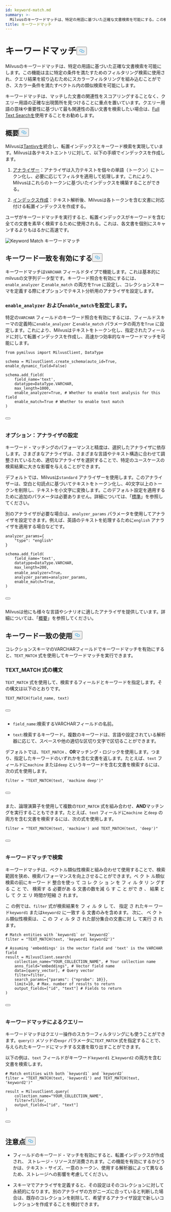 ```yaml
---
id: keyword-match.md
summary: >-
  Milvusのキーワードマッチは、特定の用語に基づいた正確な文書検索を可能にする。この機能は主に特定の条件を満たすフィルタリング検索に使用され、スカラーフィルタリングを組み込んでクエリ結果を絞り込むことができるため、スカラー条件を満たすベクトル内の類似検索が可能である。
title: キーワードマッチ
---
```

<h1 id="Keyword-Match​" class="common-anchor-header">キーワードマッチ<button data-href="#Keyword-Match​" class="anchor-icon" translate="no">
      <svg translate="no"
        aria-hidden="true"
        focusable="false"
        height="20"
        version="1.1"
        viewBox="0 0 16 16"
        width="16"
      >
        <path
          fill="#0092E4"
          fill-rule="evenodd"
          d="M4 9h1v1H4c-1.5 0-3-1.69-3-3.5S2.55 3 4 3h4c1.45 0 3 1.69 3 3.5 0 1.41-.91 2.72-2 3.25V8.59c.58-.45 1-1.27 1-2.09C10 5.22 8.98 4 8 4H4c-.98 0-2 1.22-2 2.5S3 9 4 9zm9-3h-1v1h1c1 0 2 1.22 2 2.5S13.98 12 13 12H9c-.98 0-2-1.22-2-2.5 0-.83.42-1.64 1-2.09V6.25c-1.09.53-2 1.84-2 3.25C6 11.31 7.55 13 9 13h4c1.45 0 3-1.69 3-3.5S14.5 6 13 6z"
        ></path>
      </svg>
    </button></h1><p>Milvusのキーワードマッチは、特定の用語に基づいた正確な文書検索を可能にします。この機能は主に特定の条件を満たすためのフィルタリング検索に使用され、クエリ結果を絞り込むためにスカラーフィルタリングを組み込むことができ、スカラー条件を満たすベクトル内の類似検索を可能にします。</p>
<div class="alert note">
<p>キーワードマッチは、マッチした文書の関連性をスコアリングすることなく、クエリー用語の正確な出現箇所を見つけることに重点を置いています。クエリー用語の意味や重要性に基づいて最も関連性の高い文書を検索したい場合は、<a href="/docs/ja/full-text-search.md">Full Text Searchを</a>使用することをお勧めします。</p>
</div>
<h2 id="Overview" class="common-anchor-header">概要<button data-href="#Overview" class="anchor-icon" translate="no">
      <svg translate="no"
        aria-hidden="true"
        focusable="false"
        height="20"
        version="1.1"
        viewBox="0 0 16 16"
        width="16"
      >
        <path
          fill="#0092E4"
          fill-rule="evenodd"
          d="M4 9h1v1H4c-1.5 0-3-1.69-3-3.5S2.55 3 4 3h4c1.45 0 3 1.69 3 3.5 0 1.41-.91 2.72-2 3.25V8.59c.58-.45 1-1.27 1-2.09C10 5.22 8.98 4 8 4H4c-.98 0-2 1.22-2 2.5S3 9 4 9zm9-3h-1v1h1c1 0 2 1.22 2 2.5S13.98 12 13 12H9c-.98 0-2-1.22-2-2.5 0-.83.42-1.64 1-2.09V6.25c-1.09.53-2 1.84-2 3.25C6 11.31 7.55 13 9 13h4c1.45 0 3-1.69 3-3.5S14.5 6 13 6z"
        ></path>
      </svg>
    </button></h2><p>Milvusは<a href="https://github.com/quickwit-oss/tantivy">Tantivyを</a>統合し、転置インデックスとキーワード検索を実現しています。Milvusは各テキストエントリに対して、以下の手順でインデックスを作成します。</p>
<ol>
<li><p><a href="/docs/ja/analyzer-overview.md">アナライザー</a>：アナライザは入力テキストを個々の単語（トークン）にトークン化し、必要に応じてフィルタを適用して処理します。これにより、Milvusはこれらのトークンに基づいたインデックスを構築することができる。</p></li>
<li><p><a href="/docs/ja/index-scalar-fields.md">インデックス作成</a>：テキスト解析後、Milvusは各トークンを含む文書に対応付ける転置インデックスを作成する。</p></li>
</ol>
<p>ユーザがキーワードマッチを実行すると、転置インデックスがキーワードを含む全ての文書を素早く検索するために使用される。これは、各文書を個別にスキャンするよりもはるかに高速です。</p>
<p>
  
   <span class="img-wrapper"> <img translate="no" src="/docs/v2.4.x/assets/keyword-match.png" alt="Keyword Match" class="doc-image" id="keyword-match" />
   </span> <span class="img-wrapper"> <span>キーワードマッチ</span> </span></p>
<h2 id="Enable-keyword-match" class="common-anchor-header">キーワード一致を有効にする<button data-href="#Enable-keyword-match" class="anchor-icon" translate="no">
      <svg translate="no"
        aria-hidden="true"
        focusable="false"
        height="20"
        version="1.1"
        viewBox="0 0 16 16"
        width="16"
      >
        <path
          fill="#0092E4"
          fill-rule="evenodd"
          d="M4 9h1v1H4c-1.5 0-3-1.69-3-3.5S2.55 3 4 3h4c1.45 0 3 1.69 3 3.5 0 1.41-.91 2.72-2 3.25V8.59c.58-.45 1-1.27 1-2.09C10 5.22 8.98 4 8 4H4c-.98 0-2 1.22-2 2.5S3 9 4 9zm9-3h-1v1h1c1 0 2 1.22 2 2.5S13.98 12 13 12H9c-.98 0-2-1.22-2-2.5 0-.83.42-1.64 1-2.09V6.25c-1.09.53-2 1.84-2 3.25C6 11.31 7.55 13 9 13h4c1.45 0 3-1.69 3-3.5S14.5 6 13 6z"
        ></path>
      </svg>
    </button></h2><p>キーワードマッチは<code translate="no">VARCHAR</code> フィールドタイプで機能します。これは基本的にmilvusの文字列データ型です。キーワード照合を有効にするには、<code translate="no">enable_analyzer</code> と<code translate="no">enable_match</code> の両方を<code translate="no">True</code> に設定し、コレクションスキーマを定義する際にオプションでテキスト分析用のアナライザを設定します。</p>
<h3 id="Set-enableanalyzer-and-enablematch​" class="common-anchor-header"><code translate="no">enable_analyzer</code> および<code translate="no">enable_match</code>を設定します。</h3><p>特定の<code translate="no">VARCHAR</code> フィールドのキーワード照合を有効にするには、フィールドスキーマの定義時に<code translate="no">enable_analyzer</code> と<code translate="no">enable_match</code> パラメータの両方を<code translate="no">True</code> に設定します。これにより、Milvusはテキストをトークン化し、指定されたフィールドに対して転置インデックスを作成し、高速かつ効率的なキーワードマッチを可能にします。</p>
<pre><code translate="no" class="language-python"><span class="hljs-keyword">from</span> pymilvus <span class="hljs-keyword">import</span> MilvusClient, DataType​
​
schema = MilvusClient.create_schema(auto_id=<span class="hljs-literal">True</span>, enable_dynamic_field=<span class="hljs-literal">False</span>)​
​
schema.add_field(​
    field_name=<span class="hljs-string">&#x27;text&#x27;</span>, ​
    datatype=DataType.VARCHAR, ​
    max_length=<span class="hljs-number">1000</span>, ​
    enable_analyzer=<span class="hljs-literal">True</span>, <span class="hljs-comment"># Whether to enable text analysis for this field​</span>
    enable_match=<span class="hljs-literal">True</span> <span class="hljs-comment"># Whether to enable text match​</span>
)​

<button class="copy-code-btn"></button></code></pre>
<h3 id="Optional-Configure-an-analyzer​" class="common-anchor-header">オプション：アナライザの設定</h3><p>キーワード・マッチングのパフォーマンスと精度は、選択したアナライザに依存します。さまざまなアナライザは、さまざまな言語やテキスト構造に合わせて調整されているため、適切なアナライザを選択することで、特定のユースケースの検索結果に大きな影響を与えることができます。</p>
<p>デフォルトでは、Milvusは<code translate="no">standard</code> アナライザーを使用します。このアナライザーは、空白と句読点に基づいてテキストをトークン化し、40文字以上のトークンを削除し、テキストを小文字に変換します。このデフォルト設定を適用するために追加のパラメータは必要ありません。詳細については、「<a href="/docs/ja/standard-analyzer.md">標準</a>」を参照してください。</p>
<p>別のアナライザが必要な場合は、<code translate="no">analyzer_params</code> パラメータを使用してアナライザを設定できます。例えば、英語のテキストを処理するために<code translate="no">english</code> アナライザを適用する場合などです。</p>
<pre><code translate="no" class="language-python">analyzer_params={​
    <span class="hljs-string">&quot;type&quot;</span>: <span class="hljs-string">&quot;english&quot;</span>​
}​
​
schema.add_field(​
    field_name=<span class="hljs-string">&#x27;text&#x27;</span>, ​
    datatype=DataType.VARCHAR, ​
    max_length=<span class="hljs-number">200</span>, ​
    enable_analyzer=<span class="hljs-literal">True</span>，​
    analyzer_params=analyzer_params,​
    enable_match=<span class="hljs-literal">True</span>, ​
)​

<button class="copy-code-btn"></button></code></pre>
<p>Milvusは他にも様々な言語やシナリオに適したアナライザを提供しています。詳細については、「<a href="/docs/ja/analyzer-overview.md">概要</a>」を参照してください。</p>
<h2 id="Use-keyword-match" class="common-anchor-header">キーワード一致の使用<button data-href="#Use-keyword-match" class="anchor-icon" translate="no">
      <svg translate="no"
        aria-hidden="true"
        focusable="false"
        height="20"
        version="1.1"
        viewBox="0 0 16 16"
        width="16"
      >
        <path
          fill="#0092E4"
          fill-rule="evenodd"
          d="M4 9h1v1H4c-1.5 0-3-1.69-3-3.5S2.55 3 4 3h4c1.45 0 3 1.69 3 3.5 0 1.41-.91 2.72-2 3.25V8.59c.58-.45 1-1.27 1-2.09C10 5.22 8.98 4 8 4H4c-.98 0-2 1.22-2 2.5S3 9 4 9zm9-3h-1v1h1c1 0 2 1.22 2 2.5S13.98 12 13 12H9c-.98 0-2-1.22-2-2.5 0-.83.42-1.64 1-2.09V6.25c-1.09.53-2 1.84-2 3.25C6 11.31 7.55 13 9 13h4c1.45 0 3-1.69 3-3.5S14.5 6 13 6z"
        ></path>
      </svg>
    </button></h2><p>コレクションスキーマのVARCHARフィールドでキーワードマッチを有効にすると、<code translate="no">TEXT_MATCH</code> 式を使用してキーワードマッチを実行できます。</p>
<h3 id="TEXTMATCH-expression-syntax​" class="common-anchor-header">TEXT_MATCH 式の構文</h3><p><code translate="no">TEXT_MATCH</code> 式を使用して、検索するフィールドとキーワードを指定します。その構文は以下のとおりです。</p>
<pre><code translate="no" class="language-python">TEXT_MATCH(field_name, text)​

<button class="copy-code-btn"></button></code></pre>
<ul>
<li><p><code translate="no">field_name</code>:検索するVARCHARフィールドの名前。</p></li>
<li><p><code translate="no">text</code>:検索するキーワード。複数のキーワードは、言語や設定されている解析器に応じて、スペースや他の適切な区切り文字で区切ることができます。</p></li>
</ul>
<p>デフォルトでは、<code translate="no">TEXT_MATCH</code> 、<strong>OR</strong>マッチング・ロジックを使用します。つまり、指定したキーワードのいずれかを含む文書を返します。たとえば、<code translate="no">text</code> フィールドに<code translate="no">machine</code> または<code translate="no">deep</code> というキーワードを含む文書を検索するには、次の式を使用します。</p>
<pre><code translate="no" class="language-python"><span class="hljs-built_in">filter</span> = <span class="hljs-string">&quot;TEXT_MATCH(text, &#x27;machine deep&#x27;)&quot;</span>​

<button class="copy-code-btn"></button></code></pre>
<p>また、論理演算子を使用して複数の<code translate="no">TEXT_MATCH</code> 式を組み合わせ、<strong>AND</strong>マッチングを実行することもできます。たとえば、<code translate="no">text</code> フィールドに<code translate="no">machine</code> と<code translate="no">deep</code> の両方を含む文書を検索するには、次の式を使用します。</p>
<pre><code translate="no" class="language-python"><span class="hljs-built_in">filter</span> = <span class="hljs-string">&quot;TEXT_MATCH(text, &#x27;machine&#x27;) and TEXT_MATCH(text, &#x27;deep&#x27;)&quot;</span>​

<button class="copy-code-btn"></button></code></pre>
<h3 id="Search-with-keyword-match​" class="common-anchor-header">キーワードマッチで検索</h3><p>キーワードマッチは、ベクトル類似性検索と組み合わせて使用することで、検索範囲を狭め、検索パフォーマンスを向上させることができます。ベ ク ト ル類似検索の前にキーワー ド 整合を使っ て コ レ ク シ ョ ン を フ ィ ル タ リ ン グす る こ と で、 検索す る 必要があ る 文書の数を減 ら す こ と がで き 、 結果 と し て ク エ リ 時間が短縮 さ れます。</p>
<p>こ の例では、<code translate="no">filter</code> 式が検索結果を フ ィ ル タ し て、 指定 さ れたキー ワー ド<code translate="no">keyword1</code> または<code translate="no">keyword2</code> に一致す る 文書のみを含めます。 次に、 ベ ク ト ル類似性検索は、 こ の フ ィ ル タ さ れた部分集合の文書に対 し て実行 さ れます。</p>
<pre><code translate="no" class="language-python"><span class="hljs-comment"># Match entities with `keyword1` or `keyword2`​</span>
<span class="hljs-built_in">filter</span> = <span class="hljs-string">&quot;TEXT_MATCH(text, &#x27;keyword1 keyword2&#x27;)&quot;</span>​
​
<span class="hljs-comment"># Assuming &#x27;embeddings&#x27; is the vector field and &#x27;text&#x27; is the VARCHAR field​</span>
result = MilvusClient.search(​
    collection_name=<span class="hljs-string">&quot;YOUR_COLLECTION_NAME&quot;</span>, <span class="hljs-comment"># Your collection name​</span>
    anns_field=<span class="hljs-string">&quot;embeddings&quot;</span>, <span class="hljs-comment"># Vector field name​</span>
    data=[query_vector], <span class="hljs-comment"># Query vector​</span>
    <span class="hljs-built_in">filter</span>=<span class="hljs-built_in">filter</span>,​
    search_params={<span class="hljs-string">&quot;params&quot;</span>: {<span class="hljs-string">&quot;nprobe&quot;</span>: <span class="hljs-number">10</span>}},​
    limit=<span class="hljs-number">10</span>, <span class="hljs-comment"># Max. number of results to return​</span>
    output_fields=[<span class="hljs-string">&quot;id&quot;</span>, <span class="hljs-string">&quot;text&quot;</span>] <span class="hljs-comment"># Fields to return​</span>
)​

<button class="copy-code-btn"></button></code></pre>
<h3 id="Query-with-keyword-match​" class="common-anchor-header">キーワードマッチによるクエリー</h3><p>キーワードマッチはクエリー操作のスカラーフィルタリングにも使うことができます。<code translate="no">query()</code> メソッドの<code translate="no">expr</code> パラメータに<code translate="no">TEXT_MATCH</code> 式を指定することで、与えられたキーワードにマッチする文書を取り出すことができます。</p>
<p>以下の例は、<code translate="no">text</code> フィールドがキーワード<code translate="no">keyword1</code> と<code translate="no">keyword2</code> の両方を含む文書を検索します。</p>
<pre><code translate="no" class="language-python"><span class="hljs-comment"># Match entities with both `keyword1` and `keyword2`​</span>
<span class="hljs-built_in">filter</span> = <span class="hljs-string">&quot;TEXT_MATCH(text, &#x27;keyword1&#x27;) and TEXT_MATCH(text, &#x27;keyword2&#x27;)&quot;</span>​
​
result = MilvusClient.query(​
    collection_name=<span class="hljs-string">&quot;YOUR_COLLECTION_NAME&quot;</span>,​
    <span class="hljs-built_in">filter</span>=<span class="hljs-built_in">filter</span>, ​
    output_fields=[<span class="hljs-string">&quot;id&quot;</span>, <span class="hljs-string">&quot;text&quot;</span>]​
)​

<button class="copy-code-btn"></button></code></pre>
<h2 id="Considerations" class="common-anchor-header">注意点<button data-href="#Considerations" class="anchor-icon" translate="no">
      <svg translate="no"
        aria-hidden="true"
        focusable="false"
        height="20"
        version="1.1"
        viewBox="0 0 16 16"
        width="16"
      >
        <path
          fill="#0092E4"
          fill-rule="evenodd"
          d="M4 9h1v1H4c-1.5 0-3-1.69-3-3.5S2.55 3 4 3h4c1.45 0 3 1.69 3 3.5 0 1.41-.91 2.72-2 3.25V8.59c.58-.45 1-1.27 1-2.09C10 5.22 8.98 4 8 4H4c-.98 0-2 1.22-2 2.5S3 9 4 9zm9-3h-1v1h1c1 0 2 1.22 2 2.5S13.98 12 13 12H9c-.98 0-2-1.22-2-2.5 0-.83.42-1.64 1-2.09V6.25c-1.09.53-2 1.84-2 3.25C6 11.31 7.55 13 9 13h4c1.45 0 3-1.69 3-3.5S14.5 6 13 6z"
        ></path>
      </svg>
    </button></h2><ul>
<li><p>フィールドのキーワード・マッチを有効にすると、転置インデックスが作成され、 ストレージ・リソースが消費されます。この機能を有効にするかどうかは、テキスト・サイズ、一意のトークン、使用する解析器によって異なるため、ストレージへの影響を考慮してください。</p></li>
<li><p>スキーマでアナライザを定義すると、その設定はそのコレクションに対して永続的になります。別のアナライザの方がニーズに合っていると判断した場合は、既存のコレクションを削除して、希望するアナライザ設定で新しいコレクションを作成することを検討できます。</p></li>
</ul>
